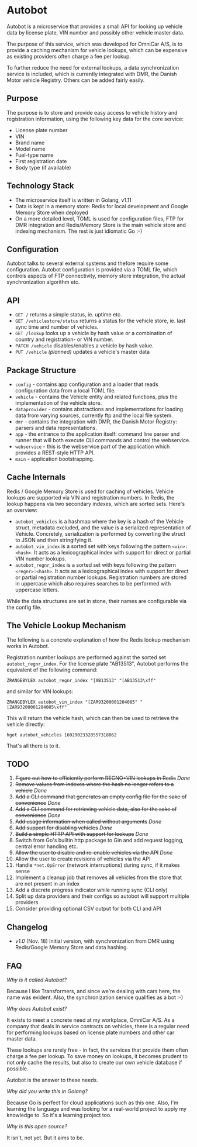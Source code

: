 # Autobot

Autobot is a microservice that provides a small API for looking up vehicle data by license plate, VIN number and
possibly other vehicle master data.

The purpose of this service, which was developed for OmniCar A/S, is to provide a caching mechanism for vehicle
lookups, which can be expensive as existing providers often charge a fee per lookup.

To further reduce the need for external lookups, a data synchronization service is included, which is currently
integrated with DMR, the Danish Motor vehicle Registry. Others can be added fairly easily.

## Purpose

The purpose is to store and provide easy access to vehicle history and registration information, using the following
key data for the core service:

- License plate number
- VIN
- Brand name
- Model name
- Fuel-type name
- First registration date
- Body type (if available)

## Technology Stack

- The microservice itself is written in Golang, v1.11
- Data is kept in a memory store: Redis for local development and Google Memory Store when deployed
- On a more detailed level, TOML is used for configuration files, FTP for DMR integration and Redis/Memory Store
  is the main vehicle store and indexing mechanism. The rest is just idiomatic Go :-)

## Configuration

Autobot talks to several external systems and thefore require some configuration. Autobot configuration is provided
via a TOML file, which controls aspects of FTP connectivity, memory store integration, the actual synchronization
algorithm etc.

## API

- `GET /` returns a simple status, ie. uptime etc.
- `GET /vehiclestore/status` returns a status for the vehicle store, ie. last sync time and number of vehicles.
- `GET /lookup` looks up a vehicle by hash value or a combination of country and registration- or VIN number.
- `PATCH /vehicle` disables/enables a vehicle by hash value.
- `PUT /vehicle` _(planned)_ updates a vehicle's master data

## Package Structure

- `config` - contains app configuration and a loader that reads configuration data from a local TOML file.
- `vehicle` - contains the Vehicle entity and related functions, plus the implementation of the vehicle store.
- `dataprovider` - contains abstractions and implementations for loading data from varying sources, currently ftp
  and the local file system.
- `dmr` - contains the integration with DMR, the Danish Motor Registry: parsers and data representations.
- `app` - the entrance to the application itself: command line parser and runner that will both execute CLI commands
  and control the webservice.
- `webservice` - this is the webservice part of the application which provides a REST-style HTTP API.
- `main` - application bootstrapping.

## Cache Internals

Redis / Google Memory Store is used for caching of vehicles. Vehicle lookups are supported via VIN and registration
numbers. In Redis, the lookup happens via two secondary indexes, which are sorted sets. Here's an overview:

- `autobot_vehicles` is a hashmap where the key is a hash of the Vehicle struct, metadata excluded, and the value
  is a serialized representation of Vehicle. Concretely, serialization is performed by converting the struct to JSON
  and then stringifying it.
- `autobot_vin_index` is a sorted set with keys following the pattern `<vin>:<hash>`. It acts as a lexicographical
  index with support for direct or partial VIN number lookups.
- `autobot_regnr_index` is a sorted set with keys following the pattern `<regnr>:<hash>`. It acts as a lexicographical
  index with support for direct or partial registration number lookups. Registration numbers are stored in uppercase
  which also requires searches to be performed with uppercase letters.

While the data structures are set in stone, their names are configurable via the config file.

## The Vehicle Lookup Mechanism

The following is a concrete explanation of how the Redis lookup mechanism works in Autobot.

Registration number lookups are performed against the sorted set `autobot_regnr_index`. For the license plate "AB13513",
Autobot performs the equivalent of the following command:

`ZRANGEBYLEX autobot_regnr_index "[AB13513" "[AB13513\xff"`

and similar for VIN lookups:

`ZRANGEBYLEX autobot_vin_index "[ZAR93200001204085" "[ZAR93200001204085\xff"`

This will return the vehicle hash, which can then be used to retrieve the vehicle directly:

`hget autobot_vehicles 16029023328557318062`

That's all there is to it.

## TODO

1. ~~Figure out how to efficiently perform REGNO+VIN lookups in Redis~~ _Done_
2. ~~Remove values from indexes where the hash no longer refers to a vehicle~~ _Done_
3. ~~Add a CLI command that generates an empty config file for the sake of convenience~~ _Done_
4. ~~Add a CLI command for retrieving vehicle data, also for the sake of convenience~~ _Done_
5. ~~Add usage information when called without arguments~~ _Done_
6. ~~Add support for disabling vehicles~~ _Done_
7. ~~Build a simple HTTP API with support for lookups~~ _Done_
8. Switch from Go's builtin http package to Gin and add request logging, central error handling etc.
9. ~~Allow the user to disable and re-enable vehicles via the API~~ _Done_
10. Allow the user to create revisions of vehicles via the API
11. Handle `*net.OpError` (network interruptions) during sync, if it makes sense
12. Implement a cleanup job that removes all vehicles from the store that are not present in an index
13. Add a discrete progress indicator while running sync (CLI only)
14. Split up data providers and their configs so autobot will support multiple providers
15. Consider providing optional CSV output for both CLI and API

## Changelog

- _v1.0_ (Nov. 18) Initial version, with synchronization from DMR using Redis/Google Memory Store and data hashing.

## FAQ

_Why is it called Autobot?_

Because I like Transformers, and since we're dealing with cars here, the name was evident. Also, the synchronization
service qualifies as a bot :-)

_Why does Autobot exist?_

It exists to meet a concrete need at my workplace, OmniCar A/S. As a company that deals in service contracts on
vehicles, there is a regular need for performing lookups based on license plate numbers and other car master data.

These lookups are rarely free - in fact, the services that provide them often charge a fee per lookup. To save money
on lookups, it becomes prudent to not only cache the results, but also to create our own vehicle database if possible.

Autobot is the answer to these needs.

_Why did you write this in Golang?_

Because Go is perfect for cloud applications such as this one. Also, I'm learning the language and was looking for a
real-world project to apply my knowledge to. So it's a learning project too.

_Why is this open source?_

It isn't, not yet. But it aims to be.

